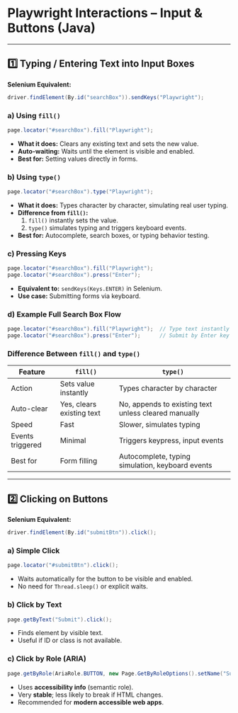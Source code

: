 # Playwright Interactions – Input & Buttons (Java)

---

## 1️⃣ Typing / Entering Text into Input Boxes

**Selenium Equivalent:**
```java
driver.findElement(By.id("searchBox")).sendKeys("Playwright");
```

### a) Using `fill()`
```java
page.locator("#searchBox").fill("Playwright");
```
- **What it does:** Clears any existing text and sets the new value.
- **Auto-waiting:** Waits until the element is visible and enabled.
- **Best for:** Setting values directly in forms.

### b) Using `type()`
```java
page.locator("#searchBox").type("Playwright");
```
- **What it does:** Types character by character, simulating real user typing.
- **Difference from `fill()`:**  
  1. `fill()` instantly sets the value.  
  2. `type()` simulates typing and triggers keyboard events.  
- **Best for:** Autocomplete, search boxes, or typing behavior testing.

### c) Pressing Keys
```java
page.locator("#searchBox").fill("Playwright");
page.locator("#searchBox").press("Enter");
```
- **Equivalent to:** `sendKeys(Keys.ENTER)` in Selenium.
- **Use case:** Submitting forms via keyboard.

### d) Example Full Search Box Flow
```java
page.locator("#searchBox").fill("Playwright");  // Type text instantly
page.locator("#searchBox").press("Enter");      // Submit by Enter key
```

### Difference Between `fill()` and `type()`

| Feature | `fill()` | `type()` |
|---------|----------|----------|
| Action | Sets value instantly | Types character by character |
| Auto-clear | Yes, clears existing text | No, appends to existing text unless cleared manually |
| Speed | Fast | Slower, simulates typing |
| Events triggered | Minimal | Triggers keypress, input events |
| Best for | Form filling | Autocomplete, typing simulation, keyboard events |

---

## 2️⃣ Clicking on Buttons

**Selenium Equivalent:**
```java
driver.findElement(By.id("submitBtn")).click();
```

### a) Simple Click
```java
page.locator("#submitBtn").click();
```
- Waits automatically for the button to be visible and enabled.
- No need for `Thread.sleep()` or explicit waits.

### b) Click by Text
```java
page.getByText("Submit").click();
```
- Finds element by visible text.
- Useful if ID or class is not available.

### c) Click by Role (ARIA)
```java
page.getByRole(AriaRole.BUTTON, new Page.GetByRoleOptions().setName("Submit")).click();
```
- Uses **accessibility info** (semantic role).
- Very **stable**; less likely to break if HTML changes.
- Recommended for **modern accessible web apps**.
